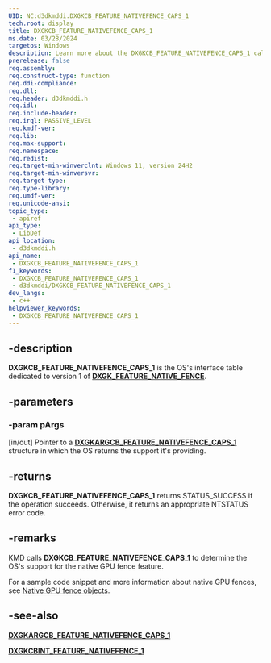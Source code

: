 ```yaml
---
UID: NC:d3dkmddi.DXGKCB_FEATURE_NATIVEFENCE_CAPS_1
tech.root: display
title: DXGKCB_FEATURE_NATIVEFENCE_CAPS_1
ms.date: 03/28/2024
targetos: Windows
description: Learn more about the DXGKCB_FEATURE_NATIVEFENCE_CAPS_1 callback function.
prerelease: false
req.assembly: 
req.construct-type: function
req.ddi-compliance: 
req.dll: 
req.header: d3dkmddi.h
req.idl: 
req.include-header: 
req.irql: PASSIVE_LEVEL
req.kmdf-ver: 
req.lib: 
req.max-support: 
req.namespace: 
req.redist: 
req.target-min-winverclnt: Windows 11, version 24H2
req.target-min-winversvr: 
req.target-type: 
req.type-library: 
req.umdf-ver: 
req.unicode-ansi: 
topic_type:
 - apiref
api_type:
 - LibDef
api_location:
 - d3dkmddi.h
api_name:
 - DXGKCB_FEATURE_NATIVEFENCE_CAPS_1
f1_keywords:
 - DXGKCB_FEATURE_NATIVEFENCE_CAPS_1
 - d3dkmddi/DXGKCB_FEATURE_NATIVEFENCE_CAPS_1
dev_langs:
 - c++
helpviewer_keywords:
 - DXGKCB_FEATURE_NATIVEFENCE_CAPS_1
---
```


## -description

**DXGKCB_FEATURE_NATIVEFENCE_CAPS_1** is the OS's interface table dedicated to version 1 of [**DXGK_FEATURE_NATIVE_FENCE**](../d3dukmdt/ne-d3dukmdt-dxgk_feature_id.md).

## -parameters

### -param pArgs

[in/out] Pointer to a [**DXGKARGCB_FEATURE_NATIVEFENCE_CAPS_1**](ns-d3dkmddi-dxgkargcb_feature_nativefence_caps_1.md) structure in which the OS returns the support it's providing.

## -returns

**DXGKCB_FEATURE_NATIVEFENCE_CAPS_1** returns STATUS_SUCCESS if the operation succeeds. Otherwise, it returns an appropriate NTSTATUS error code.

## -remarks

 KMD calls **DXGKCB_FEATURE_NATIVEFENCE_CAPS_1** to determine the OS's support for the native GPU fence feature.

For a sample code snippet and more information about native GPU fences, see [Native GPU fence objects](/windows-hardware/drivers/display/native-gpu-fence-objects).

## -see-also

[**DXGKARGCB_FEATURE_NATIVEFENCE_CAPS_1**](ns-d3dkmddi-dxgkargcb_feature_nativefence_caps_1.md)

[**DXGKCBINT_FEATURE_NATIVEFENCE_1**](ns-d3dkmddi-dxgkcbint_feature_nativefence_1.md)
